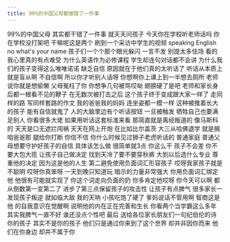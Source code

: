 ```yaml
---
title: 99%的中国父母都做错了一件事
---
```

99%的中国父母
其实都干错了一件事
就天天问孩子
今天你在学校听老师话吗
你在学校没打架吧
干嘛呢这是两个
刷到一个采访中学生的视频
speaking English
no what's your name
孩子们一个个那个眼光躲闪
一言不发
别提太多怯场
看的我心里真的有点难受
为什么英语作为必修课程
学生却连句对话都不会讲
为什么我们的孩子变得这么唯唯诺诺
缺乏自信
原因就在于他们真的太听话了
听话从本质上就是盲从啊
不自信啊
所以你才听别人话呀
你想啊你上课上到一半想去厕所
老师说你就是想偷懒
父母冤枉了你
你想争几句被骂哎呦
翅膀硬了是吧
老师和家长身后都一根看不见的鞭子
在无数次被打击之后
这个孩子终于变成跟大家一样了
走同样的路
写同样套路的作文
我的爸爸我的妈妈
连坐姿都一模一样
这种被推着长大的孩子
能有自信就鬼了
人的大脑里边有个听话按钮
一旦被触发
牺牲自己也要满足别人
你看很多大佬
如果用听话这套标准来看
那简直就是离经叛道的
像马斯科的
天天是口无遮拦闯祸
天天在网上开炮
在比如比尔盖茨
大三从哈佛退学
就是搁咱爸爸那
腿给你打断
你信不信
你什么时候见过狮子老虎听话的
普通家庭
普通父母想要守护好孩子的自信
具体该怎么做
很简单就3点
你这么干
孩子不会差
你不要大包大揽
让孩子自己做决定
找到天冷了要不要穿秋裤
大到以后选什么专业
尊重他的决定
因为这是他的人生
第二避免使用负面词汇形容孩子
哎呀我家孩子就是不聪明
哎呀你真笨呀
一天到晚只知道玩
暗示的力量非常强大
你用负面词汇绑定他
他很有可能就实现了
你这个词走向负面的扔
你多肯定他哎呀
你今天可以啊
都从倒数第一变第二了
进步了第三点保留孩子的攻击性
让孩子有点脾气
很多家长一发现孩子叛逆
就如临大敌
我的天呐
小孩吃饱了硬了
爹妈说话不管用啊
智商这是他
的自我意识在觉醒啊
说明他的内在正在完善和生长
你看两个当学霸这么多年
其实我脾气一直不好
谁还没点个性吧
最后
送给各位家长朋友们一句纪伯伦的诗
你的孩子
其实不是你的孩子
他们只是通过你来到了这个世界
却并非因你而来
他们在你身边
却并不属于你
